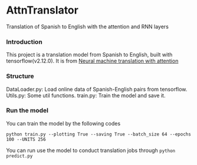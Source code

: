# AttnTranslator
Translation of Spanish to English with the attention and RNN layers
### Introduction
This project is a translation model from Spanish to English, built with tensorflow(v2.12.0). It is from [Neural machine translation with attention](https://tensorflow.google.cn/text/tutorials/nmt_with_attention)
### Structure
DataLoader.py: Load online data of Spanish-English pairs from tensorflow.
Utils.py: Some util functions.
train.py: Train the model and save it.
### Run the model
You can train the model by the following codes
```
python train.py --plotting True --saving True --batch_size 64 --epochs 100 --UNITS 256
```
You can run use the model to conduct translation jobs through ```python predict.py```
